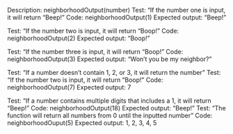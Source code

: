 Description: neighborhoodOutput(number)
Test: “If the number one is input, it will return “Beep!”
Code: neighborhoodOutput(1)
Expected output: “Beep!”
 
Test: “If the number two is input, it will return “Boop!”
Code: neighborhoodOutput(2)
Expected output: “Boop!”
 
Test: “If the number three  is input, it will return “Boop!”
Code: neighborhoodOutput(3)
Expected output: “Won’t you be my neighbor?”
 
Test: “If a number doesn’t contain 1, 2, or 3, it will return the number”
Test: “If the number two is input, it will return “Boop!”
Code: neighborhoodOutput(7)
Expected output: 7
 
Test: “If a number contains multiple digits that includes a 1, it will return “Beep!”
Code: neighborhoodOutput(18)
Expected output: “Beep!”
Test: “The function will return all numbers from 0 until the inputted number”
Code: neighborhoodOuput(5)
Expected output: 1, 2, 3, 4, 5
